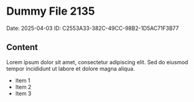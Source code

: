 # Dummy File 2135

Date: 2025-04-03
ID: C2553A33-382C-49CC-98B2-1D5AC71F3B77

## Content

Lorem ipsum dolor sit amet, consectetur adipiscing elit.
Sed do eiusmod tempor incididunt ut labore et dolore magna aliqua.

* Item 1
* Item 2
* Item 3
